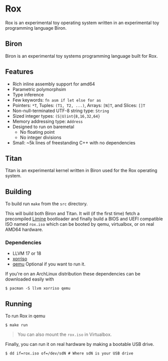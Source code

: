 # Rox
Rox is an experimental toy operating system written in an experimental toy programming language Biron.

## Biron
Biron is an experimental toy systems programming language built for Rox.

## Features
* Rich inline assembly support for amd64
* Parametric polymorphsim
* Type inference
* Few keywords: `fn asm if let else for as`
* Pointers: `*T`, Tuples: `(T1, T2, ...)`, Arrays: `[N]T`, and Slices: `[]T`
* Non-null-terminated UTF-8 string type: `String`
* Sized integer types: `(S|U)int{8,16,32,64}`
* Memory addressing type: `Address`
* Designed to run on baremetal
  * No floating point
  * No integer divisions
* Small: ~5k lines of freestanding C++ with no dependencies

## Titan
Titan is an experimental kernel written in Biron used for the Rox operating system.

## Building
To build run `make` from the `src` directory.

This will build both Biron and Titan. It will (if the first time) fetch a precompiled [Limine](https://limine-bootloader.org/) bootloader and finally build a BIOS and UEFI compatible ISO named `rox.iso` which can be booted by qemu, virtualbox, or on real AMD64 hardware.

### Dependencies
  * LLVM 17 or 18
  * [xorriso](https://www.gnu.org/software/xorriso/)
  * [qemu](https://www.qemu.org/) Optional if you want to run it.

If you're on an ArchLinux distribution these dependencies can be downloaded easily with
```
$ pacman -S llvm xorriso qemu
```

## Running
To run Rox in qemu
```
$ make run
```
> You can also mount the `rox.iso` in Virtualbox.

Finally, you can run it on real hardware by making a bootable USB drive.
```
$ dd if=rox.iso of=/dev/sdN # Where sdN is your USB drive
```